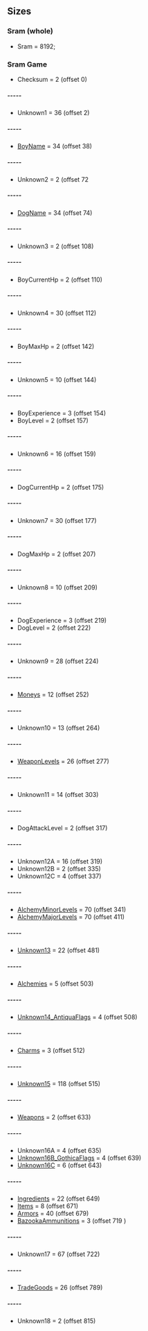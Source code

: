 ﻿## Sizes

### Sram (whole)
* Sram = 8192;

### Sram Game
* Checksum = 2 (offset 0)
##### -----
* Unknown1 = 36 (offset 2)
##### -----
* [BoyName](Items/CharacterName.md) = 34 (offset 38)
##### -----
* Unknown2 = 2 (offset 72
##### -----
* [DogName](Items/CharacterName.md) = 34 (offset 74)
##### -----
* Unknown3 = 2 (offset 108)
##### -----
* BoyCurrentHp = 2 (offset 110)
##### -----
* Unknown4 = 30 (offset 112)
##### -----
* BoyMaxHp = 2 (offset 142)
##### -----
* Unknown5 = 10 (offset 144)
##### -----
* BoyExperience = 3 (offset 154)
* BoyLevel = 2 (offset 157)
##### -----
* Unknown6 = 16 (offset 159)
##### -----
* DogCurrentHp = 2 (offset 175)
##### -----
* Unknown7 = 30 (offset 177)
##### -----
* DogMaxHp = 2 (offset 207)

##### -----
* Unknown8 = 10 (offset 209)
##### -----
* DogExperience = 3 (offset 219)
* DogLevel = 2 (offset 222)
##### -----
* Unknown9 = 28 (offset 224)
##### -----
* [Moneys](Items/Moneys.md) = 12 (offset 252)
##### -----
* Unknown10 = 13 (offset 264)
##### -----
* [WeaponLevels](Items/WeaponLevels.md) = 26 (offset 277)
##### -----
* Unknown11 = 14 (offset 303)
##### -----
* DogAttackLevel = 2 (offset 317)
##### -----
* Unknown12A = 16 (offset 319)
* Unknown12B = 2 (offset 335)
* Unknown12C = 4 (offset 337)
##### -----
* [AlchemyMinorLevels](Items/AlchemyLevels.md) = 70 (offset 341)
* [AlchemyMajorLevels](Items/AlchemyLevels.md) = 70 (offset 411)
##### -----
* [Unknown13](Items/Unknown13.md) = 22 (offset 481)
##### -----
* [Alchemies](Items/Alchemies.md) = 5 (offset 503)
##### -----
* [Unknown14_AntiquaFlags](Items/Enums/Unknown14_AntiquaFlags.md) = 4 (offset 508)
##### -----
* [Charms](Items/Charms.md) = 3 (offset 512)
##### -----
* [Unknown15](Items/Unknown15.md) = 118 (offset 515)
##### -----
* [Weapons](Items/Weapons.md) = 2 (offset 633)
##### -----
* Unknown16A = 4 (offset 635)
* [Unknown16B_GothicaFlags](Items/Enums/Unknown16_GothicaFlags.md) = 4 (offset 639)
* [Unknown16C](Items/Unknown16C.md) = 6 (offset 643)
##### -----
* [Ingredients](Items/Ingredients.md) = 22 (offset 649)
* [Items](Items/Items.md) = 8 (offset 671)
* [Armors](Items/Armors.md) = 40 (offset 679)
* [BazookaAmmunitions](Items/BazookaAmmunitions.md) = 3 (offset 719 )
##### -----
* Unknown17 = 67 (offset 722)
##### -----
* [TradeGoods](Items/TradeGoods.md) = 26 (offset 789)
##### -----
* Unknown18 = 2 (offset 815)